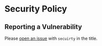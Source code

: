 # Security Policy

## Reporting a Vulnerability

Please [open an issue](https://github.com/OmgImAlexis/up-n-down/issues) with `secuirty` in the title.
